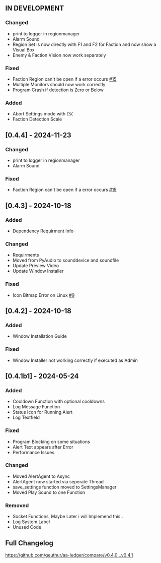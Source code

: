 ## IN DEVELOPMENT

### Changed

- print to logger in regionmanager
- Alarm Sound
- Region Set is now directly with F1 and F2 for Faction and now show a Visual Box
- Enemy & Faction Vision now work separately

### Fixed

- Faction Region can't be open if a error occurs [#15](https://github.com/Geuthur/EVE-Alert-Opensource/issues/15)
- Multiple Monitors should now work correctly
- Program Crash if detection is Zero or Below

### Added

- Abort Settings mode with `ESC`
- Faction Detection Scale

## \[0.4.4\] - 2024-11-23

### Changed

- print to logger in regionmanager
- Alarm Sound

### Fixed

- Faction Region can't be open if a error occurs [#15](https://github.com/Geuthur/EVE-Alert-Opensource/issues/15)

## \[0.4.3\] - 2024-10-18

### Added

- Dependency Requirment Info

### Changed

- Requirments
- Moved from PyAudio to sounddevice and soundfile
- Update Preview Video
- Update Window Installer

### Fixed

- Icon Bitmap Error on Linux [#9](https://github.com/Geuthur/EVE-Alert-Opensource/issues/9)

## \[0.4.2\] - 2024-10-18

### Added

- Window Installation Guide

### Fixed

- Window Installer not working correctly if executed as Admin

## \[0.4.1b1\] - 2024-05-24

### Added

- Cooldown Function with optional cooldowns
- Log Message Function
- Status Icon for Running Alert
- Log Textfield

### Fixed

- Program Blocking on some situations
- Alert Text appears after Error
- Performance Issues

### Changed

- Moved AlertAgent to Async
- AlertAgent now started via seperate Thread
- save_settings function moved to SettingsManager
- Moved Play Sound to one Function

### Removed

- Socket Functions, Maybe Later i will Implemend this..
- Log System Label
- Unused Code

## Full Changelog

https://github.com/geuthur/aa-ledger/compare/v0.4.0...v0.4.1

